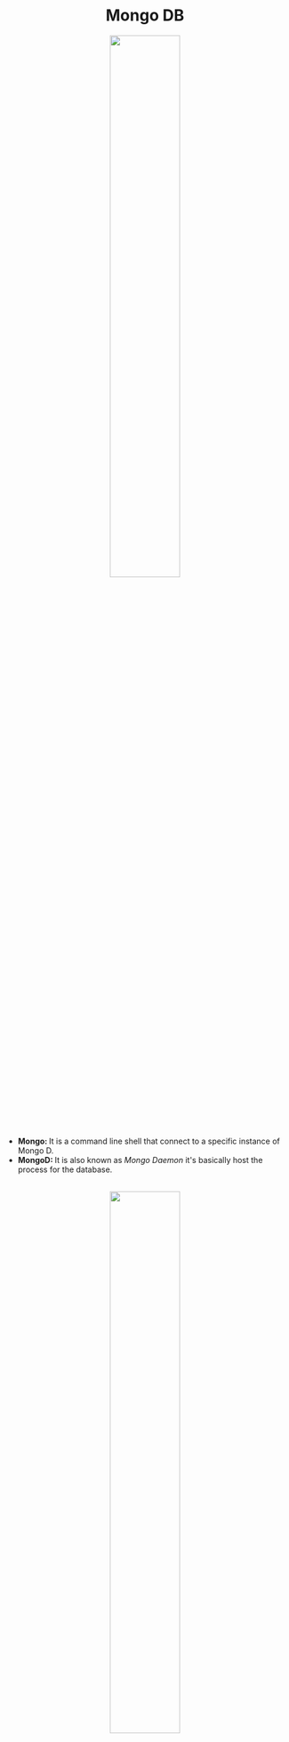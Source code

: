 <h1 align="center">Mongo DB</h1>
<div align="center">
  <img src="https://res.cloudinary.com/hevo/image/upload/f_auto,q_auto/v1644403814/hevo-learn/springboot_MongoDB_configuration_mongodb.jpg?_i=AA" align="center" height=50% width=50%>
</div>
<br>
<ul>
  <li><strong>Mongo: </strong>It is a command line shell that connect to a specific instance of Mongo D.</li>
  <li><strong>MongoD: </strong>It is also known as <em>Mongo Daemon</em> it's basically host the process for the database.</li>
</ul>
<br>
<div align="center">
  <img src="https://user-images.githubusercontent.com/68052449/223647052-8ced9cd1-57ed-4440-a24b-c079cf9d015f.png" align="center" row=50% width=50%>
</div>
<h3>Mongo DB Terminologies</h3>
<ul>
  <li><strong>Database:</strong> It is a set of collections.</li>
  <li><strong>Cellections:</strong> It is a set of data. (For SQL it is a kind of table)</li>
  <li><strong>Document (BSON):</strong> It is acted like a row or data stored inside a collections.</li>
  <li><strong>Fields:</strong> It is a set of attributes or columns.</li>
</ul>
<br>
<strong><em>mongosh</em></strong> is used to start the MongoDB server.
